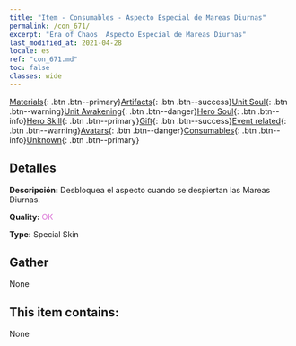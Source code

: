 ```yaml
---
title: "Item - Consumables - Aspecto Especial de Mareas Diurnas"
permalink: /con_671/
excerpt: "Era of Chaos  Aspecto Especial de Mareas Diurnas"
last_modified_at: 2021-04-28
locale: es
ref: "con_671.md"
toc: false
classes: wide
---
```

 [Materials](/ItemsES/){: .btn .btn--primary}[Artifacts](/ItemsES/Artifacts/){: .btn .btn--success}[Unit Soul](/ItemsES/UnitSoul/){: .btn .btn--warning}[Unit Awakening](/ItemsES/UnitAwakening/){: .btn .btn--danger}[Hero Soul](/ItemsES/HeroSoul/){: .btn .btn--info}[Hero Skill](/ItemsES/HeroSkill/){: .btn .btn--primary}[Gift](/ItemsES/Gift/){: .btn .btn--success}[Event related](/ItemsES/Events/){: .btn .btn--warning}[Avatars](/ItemsES/Avatars/){: .btn .btn--danger}[Consumables](/ItemsES/Consumables/){: .btn .btn--info}[Unknown](/ItemsES/Unknown/){: .btn .btn--primary}

## Detalles
 **Descripción:** Desbloquea el aspecto cuando se despiertan las Mareas Diurnas.

 **Quality:** <span style="color: #DA70D6">OK</span>

 **Type:** Special Skin

## Gather

  None

## This item contains:

  None

